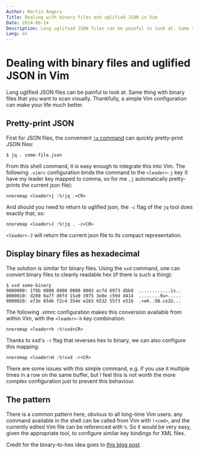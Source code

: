 ```yaml
---
Author: Martin Angers
Title: Dealing with binary files and uglified JSON in Vim
Date: 2014-06-14
Description: Long uglified JSON files can be painful to look at. Same thing with binary files that you want to scan visually. Thankfully, a simple Vim configuration can make your life much better.
Lang: en
---
```


# Dealing with binary files and uglified JSON in Vim

Long uglified JSON files can be painful to look at. Same thing with binary files that you want to scan visually. Thankfully, a simple Vim configuration can make your life much better.

## Pretty-print JSON

First for JSON files, the convenient [`jq` command][jq] can quickly pretty-print JSON files:

```
$ jq . some-file.json 
```

From this shell command, it is easy enough to integrate this into Vim. The following `.vimrc` configuration binds the command to the `<leader>-j` key (I have my leader key mapped to comma, so for me `,j` automatically pretty-prints the current json file):

```
nnoremap <leader>j :%!jq .<CR>
```

And should you need to return to uglified json, the `-c` flag of the `jq` tool does exactly that, so:

```
nnoremap <leader>J :%!jq . -c<CR>
```

`<leader>-J` will return the current json file to its compact representation.

## Display binary files as hexadecimal

The solution is similar for binary files. Using the `xxd` command, one can convert binary files to cleanly readable hex (if there is such a thing):

```
$ xxd some-binary
0000000: 1f8b 0800 0000 0000 0003 ecfd 6973 dbb8  ............is..
0000010: d200 0a7f d6fd 15a9 3975 3e8e c59d d414  ........9u>.....
0000020: e73e 654b f2c4 354e e263 6532 55f3 e516  .>eK..5N.ce2U...
```

The following .vimrc configuration makes this conversion available from within Vim, with the `<leader>-h` key combination:

```
nnoremap <leader>h :%!xxd<CR>
```

Thanks to xxd's `-r` flag that reverses hex to binary, we can also configure this mapping:

```
nnoremap <leader>H :%!xxd -r<CR>
```

There are some issues with this simple command, e.g. if you use it multiple times in a row on the same buffer, but I feel this is not worth the more complex configuration just to prevent this behaviour.

## The pattern

There is a common pattern here, obvious to all long-time Vim users: any command available in the shell can be called from Vim with `!<cmd>`, and the currently edited Vim file can be referenced with `%`. So it would be very easy, given the appropriate tool, to configure similar key bindings for XML files.

Credit for the binary-to-hex idea goes to [this blog post][bin].

[bin]: http://www.kevssite.com/2009/04/21/using-vi-as-a-hex-editor/
[jq]: http://stedolan.github.io/jq/
